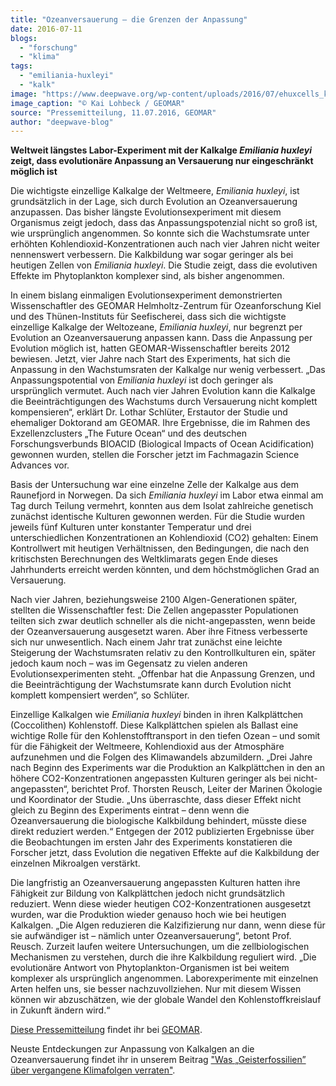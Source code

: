 ```yaml
---
title: "Ozeanversauerung – die Grenzen der Anpassung"
date: 2016-07-11
blogs: 
  - "forschung"
  - "klima"
tags: 
  - "emiliania-huxleyi"
  - "kalk"
image: "https://www.deepwave.org/wp-content/uploads/2016/07/ehuxcells_kailohbeck-geomar.jpg"
image_caption: "© Kai Lohbeck / GEOMAR"
source: "Pressemitteilung, 11.07.2016, GEOMAR"
author: "deepwave-blog"
---
```


**Weltweit längstes Labor-Experiment mit der Kalkalge _Emiliania huxleyi_ zeigt, dass evolutionäre Anpassung an Versauerung nur eingeschränkt möglich ist** 

Die wichtigste einzellige Kalkalge der Weltmeere, _Emiliania huxleyi_, ist grundsätzlich in der Lage, sich durch Evolution an Ozeanversauerung anzupassen. Das bisher längste Evolutionsexperiment mit diesem Organismus zeigt jedoch, dass das Anpassungspotenzial nicht so groß ist, wie ursprünglich angenommen. So konnte sich die Wachstumsrate unter erhöhten Kohlendioxid-Konzentrationen auch nach vier Jahren nicht weiter nennenswert verbessern. Die Kalkbildung war sogar geringer als bei heutigen Zellen von _Emiliania huxleyi_. Die Studie zeigt, dass die evolutiven Effekte im Phytoplankton komplexer sind, als bisher angenommen.

In einem bislang einmaligen Evolutionsexperiment demonstrierten Wissenschaftler des GEOMAR Helmholtz-Zentrum für Ozeanforschung Kiel und des Thünen-Instituts für Seefischerei, dass sich die wichtigste einzellige Kalkalge der Weltozeane, _Emiliania huxleyi_, nur begrenzt per Evolution an Ozeanversauerung anpassen kann. Dass die Anpassung per Evolution möglich ist, hatten GEOMAR-Wissenschaftler bereits 2012 bewiesen. Jetzt, vier Jahre nach Start des Experiments, hat sich die Anpassung in den Wachstumsraten der Kalkalge nur wenig verbessert. „Das Anpassungspotential von _Emiliania huxleyi_ ist doch geringer als ursprünglich vermutet. Auch nach vier Jahren Evolution kann die Kalkalge die Beeinträchtigungen des Wachstums durch Versauerung nicht komplett kompensieren“, erklärt Dr. Lothar Schlüter, Erstautor der Studie und ehemaliger Doktorand am GEOMAR. Ihre Ergebnisse, die im Rahmen des Exzellenzclusters „The Future Ocean“ und des deutschen Forschungsverbunds BIOACID (Biological Impacts of Ocean Acidification) gewonnen wurden, stellen die Forscher jetzt im Fachmagazin Science Advances vor.

Basis der Untersuchung war eine einzelne Zelle der Kalkalge aus dem Raunefjord in Norwegen. Da sich _Emiliania huxleyi_ im Labor etwa einmal am Tag durch Teilung vermehrt, konnten aus dem Isolat zahlreiche genetisch zunächst identische Kulturen gewonnen werden. Für die Studie wurden jeweils fünf Kulturen unter konstanter Temperatur und drei unterschiedlichen Konzentrationen an Kohlendioxid (CO2) gehalten: Einem Kontrollwert mit heutigen Verhältnissen, den Bedingungen, die nach den kritischsten Berechnungen des Weltklimarats gegen Ende dieses Jahrhunderts erreicht werden könnten, und dem höchstmöglichen Grad an Versauerung.

Nach vier Jahren, beziehungsweise 2100 Algen-Generationen später, stellten die Wissenschaftler fest: Die Zellen angepasster Populationen teilten sich zwar deutlich schneller als die nicht-angepassten, wenn beide der Ozeanversauerung ausgesetzt waren. Aber ihre Fitness verbesserte sich nur unwesentlich. Nach einem Jahr trat zunächst eine leichte Steigerung der Wachstumsraten relativ zu den Kontrollkulturen ein, später jedoch kaum noch – was im Gegensatz zu vielen anderen Evolutionsexperimenten steht. „Offenbar hat die Anpassung Grenzen, und die Beeinträchtigung der Wachstumsrate kann durch Evolution nicht komplett kompensiert werden“, so Schlüter.

Einzellige Kalkalgen wie _Emiliania huxleyi_ binden in ihren Kalkplättchen (Coccolithen) Kohlenstoff. Diese Kalkplättchen spielen als Ballast eine wichtige Rolle für den Kohlenstofftransport in den tiefen Ozean – und somit für die Fähigkeit der Weltmeere, Kohlendioxid aus der Atmosphäre aufzunehmen und die Folgen des Klimawandels abzumildern. „Drei Jahre nach Beginn des Experiments war die Produktion an Kalkplättchen in den an höhere CO2-Konzentrationen angepassten Kulturen geringer als bei nicht-angepassten“, berichtet Prof. Thorsten Reusch, Leiter der Marinen Ökologie und Koordinator der Studie. „Uns überraschte, dass dieser Effekt nicht gleich zu Beginn des Experiments eintrat – denn wenn die Ozeanversauerung die biologische Kalkbildung behindert, müsste diese direkt reduziert werden.“ Entgegen der 2012 publizierten Ergebnisse über die Beobachtungen im ersten Jahr des Experiments konstatieren die Forscher jetzt, dass Evolution die negativen Effekte auf die Kalkbildung der einzelnen Mikroalgen verstärkt.

Die langfristig an Ozeanversauerung angepassten Kulturen hatten ihre Fähigkeit zur Bildung von Kalkplättchen jedoch nicht grundsätzlich reduziert. Wenn diese wieder heutigen CO2-Konzentrationen ausgesetzt wurden, war die Produktion wieder genauso hoch wie bei heutigen Kalkalgen. „Die Algen reduzieren die Kalzifizierung nur dann, wenn diese für sie aufwändiger ist – nämlich unter Ozeanversauerung“, betont Prof. Reusch. Zurzeit laufen weitere Untersuchungen, um die zellbiologischen Mechanismen zu verstehen, durch die ihre Kalkbildung reguliert wird. „Die evolutionäre Antwort von Phytoplankton-Organismen ist bei weitem komplexer als ursprünglich angenommen. Laborexperimente mit einzelnen Arten helfen uns, sie besser nachzuvollziehen. Nur mit diesem Wissen können wir abzuschätzen, wie der globale Wandel den Kohlenstoffkreislauf in Zukunft ändern wird.“

[Diese Pressemitteilung](https://www.geomar.de/news/article/ozeanversauerung-die-grenzen-der-anpassung) findet ihr bei [GEOMAR](https://www.geomar.de/).

Neuste Entdeckungen zur Anpassung von Kalkalgen an die Ozeanversauerung findet ihr in unserem Beitrag ["Was „Geisterfossilien” über vergangene Klimafolgen verraten"](http://deepwave.org/was-geisterfossilien-ueber-vergangene-klimafolgen-verraten).
